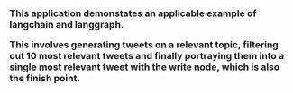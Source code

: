 <h3>

  This application demonstates an applicable example of langchain and langgraph. <br/>

This involves generating tweets on a relevant topic, filtering out 10 most relevant tweets and finally portraying them into a single most relevant tweet with the write node, which is also the finish point. 
  
</h3>
